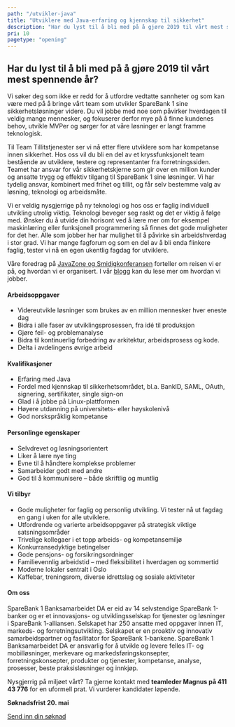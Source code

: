 ```yaml
---
path: "/utvikler-java"
title: "Utviklere med Java-erfaring og kjennskap til sikkerhet"
description: "Har du lyst til å bli med på å gjøre 2019 til vårt mest spennende år? "
pri: 10
pagetype: "opening"
---
```


## Har du lyst til å bli med på å gjøre 2019 til vårt mest spennende år?

Vi søker deg som ikke er redd for å utfordre vedtatte sannheter og som kan være med på å bringe vårt team som utvikler SpareBank 1 sine sikkerhetsløsninger videre. Du vil jobbe med noe som påvirker hverdagen til veldig mange mennesker, og fokuserer derfor mye på å finne kundenes behov, utvikle MVPer og sørger for at våre løsninger er langt framme teknologisk.

Til Team Tillitstjenester ser vi nå etter flere utviklere som har kompetanse innen sikkerhet. Hos oss vil du bli en del av et kryssfunksjonelt team bestående av utviklere, testere og representanter fra forretningssiden. Teamet har ansvar for vår sikkerhetskjerne som gir over en million kunder og ansatte trygg og effektiv tilgang til SpareBank 1 sine løsninger. Vi har tydelig ansvar, kombinert med frihet og tillit, og får selv bestemme valg av løsning, teknologi og arbeidsmåte.

Vi er veldig nysgjerrige på ny teknologi og hos oss er faglig individuell utvikling utrolig viktig. Teknologi beveger seg raskt og det er viktig å følge med. Ønsker du å utvide din horisont ved å lære mer om for eksempel maskinlæring eller funksjonell programmering så finnes det gode muligheter for det her. Alle som jobber her har mulighet til å påvirke sin arbeidshverdag i stor grad. Vi har mange fagforum og som en del av å bli enda flinkere faglig, tester vi nå en egen ukentlig fagdag for utviklere.

Våre foredrag på [JavaZone og Smidigkonferansen](https://vimeo.com/album/4257283) forteller om reisen vi er på, og hvordan vi er organisert. I vår [blogg](https://medium.com/sparebank1-digital) kan du lese mer om hvordan vi jobber.

#### Arbeidsoppgaver
* Videreutvikle løsninger som brukes av en million mennesker hver eneste dag
* Bidra i alle faser av utviklingsprosessen, fra idé til produksjon
* Gjøre feil- og problemanalyse
* Bidra til kontinuerlig forbedring av arkitektur, arbeidsprosess og kode.
* Delta i avdelingens øvrige arbeid

#### Kvalifikasjoner
* Erfaring med Java
* Fordel med kjennskap til sikkerhetsområdet, bl.a. BankID, SAML, OAuth, signering, sertifikater, single sign-on
* Glad i å jobbe på Linux-plattformen
* Høyere utdanning på universitets- eller høyskolenivå
* God norskspråklig kompetanse

#### Personlinge egenskaper
* Selvdrevet og løsningsorientert
* Liker å lære nye ting
* Evne til å håndtere komplekse problemer
* Samarbeider godt med andre
* God til å kommunisere – både skriftlig og muntlig

#### Vi tilbyr
* Gode muligheter for faglig og personlig utvikling. Vi tester nå ut fagdag en gang i uken for alle utviklere.
* Utfordrende og varierte arbeidsoppgaver på strategisk viktige satsningsområder
* Trivelige kollegaer i et topp arbeids- og kompetansemiljø
* Konkurransedyktige betingelser
* Gode pensjons- og forsikringsordninger
* Familievennlig arbeidstid – med fleksibilitet i hverdagen og sommertid
* Moderne lokaler sentralt i Oslo
* Kaffebar, treningsrom, diverse idrettslag og sosiale aktiviteter

#### Om oss
SpareBank 1 Banksamarbeidet DA er eid av 14 selvstendige SpareBank 1-banker og er et innovasjons- og utviklingsselskap for tjenester og løsninger i SpareBank 1-alliansen. Selskapet har 250 ansatte med oppgaver innen IT, markeds- og forretningsutvikling. Selskapet er en proaktiv og innovativ samarbeidspartner og fasilitator for SpareBank 1-bankene.
SpareBank 1 Banksamarbeidet DA er ansvarlig for å utvikle og levere felles IT- og mobilløsninger, merkevare og markedsføringskonsepter, forretningskonsepter, produkter og tjenester, kompetanse, analyse, prosesser, beste praksisløsninger og innkjøp.

Nysgjerrig på miljøet vårt? Ta gjerne kontakt med **teamleder Magnus på 411 43 776** for en uformell prat. Vi vurderer kandidater løpende.

**Søknadsfrist 20. mai**

[Send inn din søknad](https://www.webcruiter.no/WcMain/CvJobrespond1.aspx?oppdragsnr=4060441491&culture_id=NB-NO)
